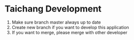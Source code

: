 # Taichang Development

1. Make sure branch master always up to date
2. Create new branch if you want to develop this application
3. If you want to merge, please merge with other developer
